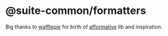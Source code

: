 # @suite-common/formatters

Big thanks to [wafflepie](https://github.com/wafflepie) for birth of [afformative](https://github.com/wafflepie/afformative) lib and inspiration.
